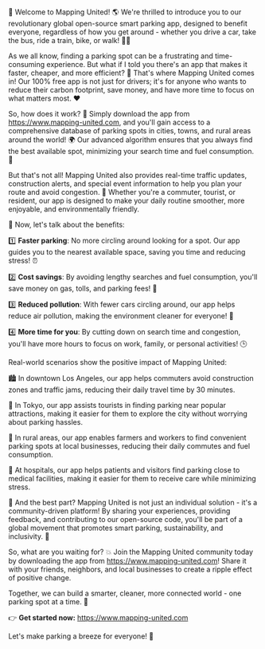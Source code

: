 🚀 Welcome to Mapping United! 🌎 We're thrilled to introduce you to our revolutionary global open-source smart parking app, designed to benefit everyone, regardless of how you get around - whether you drive a car, take the bus, ride a train, bike, or walk! 🏃‍♀️

As we all know, finding a parking spot can be a frustrating and time-consuming experience. But what if I told you there's an app that makes it faster, cheaper, and more efficient? 🚀 That's where Mapping United comes in! Our 100% free app is not just for drivers; it's for anyone who wants to reduce their carbon footprint, save money, and have more time to focus on what matters most. ❤️

So, how does it work? 🤔 Simply download the app from https://www.mapping-united.com, and you'll gain access to a comprehensive database of parking spots in cities, towns, and rural areas around the world! 🌍 Our advanced algorithm ensures that you always find the best available spot, minimizing your search time and fuel consumption. 💨

But that's not all! Mapping United also provides real-time traffic updates, construction alerts, and special event information to help you plan your route and avoid congestion. 👀 Whether you're a commuter, tourist, or resident, our app is designed to make your daily routine smoother, more enjoyable, and environmentally friendly.

🌟 Now, let's talk about the benefits:

1️⃣ **Faster parking**: No more circling around looking for a spot. Our app guides you to the nearest available space, saving you time and reducing stress! ⏰

2️⃣ **Cost savings**: By avoiding lengthy searches and fuel consumption, you'll save money on gas, tolls, and parking fees! 💸

3️⃣ **Reduced pollution**: With fewer cars circling around, our app helps reduce air pollution, making the environment cleaner for everyone! 🌿

4️⃣ **More time for you**: By cutting down on search time and congestion, you'll have more hours to focus on work, family, or personal activities! 🕒

Real-world scenarios show the positive impact of Mapping United:

🏙️ In downtown Los Angeles, our app helps commuters avoid construction zones and traffic jams, reducing their daily travel time by 30 minutes.

🚂 In Tokyo, our app assists tourists in finding parking near popular attractions, making it easier for them to explore the city without worrying about parking hassles.

🌳 In rural areas, our app enables farmers and workers to find convenient parking spots at local businesses, reducing their daily commutes and fuel consumption.

🏥 At hospitals, our app helps patients and visitors find parking close to medical facilities, making it easier for them to receive care while minimizing stress.

🎉 And the best part? Mapping United is not just an individual solution - it's a community-driven platform! By sharing your experiences, providing feedback, and contributing to our open-source code, you'll be part of a global movement that promotes smart parking, sustainability, and inclusivity. 🌈

So, what are you waiting for? 💥 Join the Mapping United community today by downloading the app from https://www.mapping-united.com! Share it with your friends, neighbors, and local businesses to create a ripple effect of positive change.

Together, we can build a smarter, cleaner, more connected world - one parking spot at a time. 🌟

👉 **Get started now:** https://www.mapping-united.com

Let's make parking a breeze for everyone! 🚀